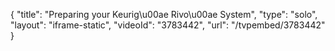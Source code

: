 {
    "title": "Preparing your Keurig\u00ae Rivo\u00ae System",
    "type": "solo",
    "layout": "iframe-static",
    "videoId": "3783442",
    "url": "\/tvpembed\/3783442"
}